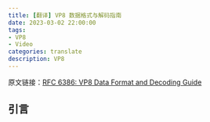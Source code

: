 ```yaml
---
title: [翻译] VP8 数据格式与解码指南
date: 2023-03-02 22:00:00
tags:
- VP8
- Video
categories: translate
description: VP8
---
```


原文链接：[RFC 6386: VP8 Data Format and Decoding Guide](https://www.rfc-editor.org/rfc/rfc6386)

## 引言


